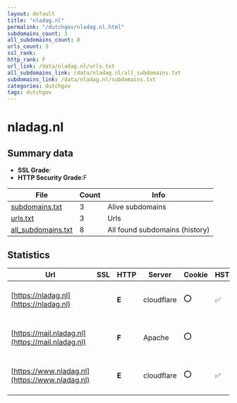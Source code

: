 ```yaml
---
layout: default
title: "nladag.nl"
permalink: "/dutchgov/nladag.nl.html"
subdomains_count: 3
all_subdomains_count: 8
urls_count: 3
ssl_rank: 
http_rank: F
url_link: /data/nladag.nl/urls.txt
all_subdomains_link: /data/nladag.nl/all_subdomains.txt
subdomains_link: /data/nladag.nl/subdomains.txt
categories: dutchgov
tags: dutchgov
---
```



# nladag.nl
## Summary data


 - **SSL Grade**:
 - **HTTP Security Grade**:F


| File       | Count | Info |
|------------|-------|------|
|[subdomains.txt](/DutchGovScope/data/nladag.nl/subdomains.txt)|3|Alive subdomains|
|[urls.txt](/DutchGovScope/data/nladag.nl/urls.txt)|3|Urls|
|[all_subdomains.txt](/DutchGovScope/data/nladag.nl/all_subdomains.txt)|8|All found subdomains (history)|


## Statistics


| Url | SSL | HTTP | Server | Cookie | HSTS | CORS | CTO | CSP | XFO | XXP | RP |FP| Tech |Title |
|--------|-------|-------|------|------|------|------|------|------|------|------|------|------|------|------|
|[https://nladag.nl](https://nladag.nl)| | **E**|cloudflare|:o: |:white_check_mark: | | | | | | :white_check_mark: | |Cloudflare HSTS HTTP/3 PHP|Home NL Arbeidsi...|
|[https://mail.nladag.nl](https://mail.nladag.nl)| | **F**|Apache|:o: | | | | | | | :white_check_mark: | |Apache HTTP Server PHP||
|[https://www.nladag.nl](https://www.nladag.nl)| | **E**|cloudflare|:o: |:white_check_mark: | | | | | | :white_check_mark: | |Cloudflare HSTS HTTP/3 PHP||

